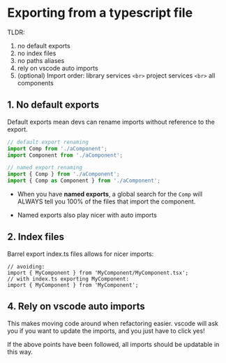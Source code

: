 # Exporting from a typescript file

TLDR:

1. no default exports
2. no index files
3. no paths aliases
4. rely on vscode auto imports
5. (optional) Import order: library services `<br>` project services `<br>` all components

## 1. No default exports

Default exports mean devs can rename imports without reference to the export.

```javascript
// default export renaming
import Comp from './aComponent';
import Component from './aComponent';

// named export renaming
import { Comp } from './aComponent';
import { Comp as Component } from './aComponent';
```

- When you have **named exports**, a global search for the `Comp` will ALWAYS tell you 100% of the files that import the component.

- Named exports also play nicer with auto imports

## 2. Index files

Barrel export index.ts files allows for nicer imports:

```tsx
// avoiding:
import { MyComponent } from 'MyComponent/MyComponent.tsx';
// with index.ts exporting MyComponent:
import { MyComponent } from 'MyComponent';
```

## 4. Rely on vscode auto imports

This makes moving code around when refactoring easier. vscode will ask you if you want to update the imports, and you just have to click yes!

If the above points have been followed, all imports should be updatable in this way.
